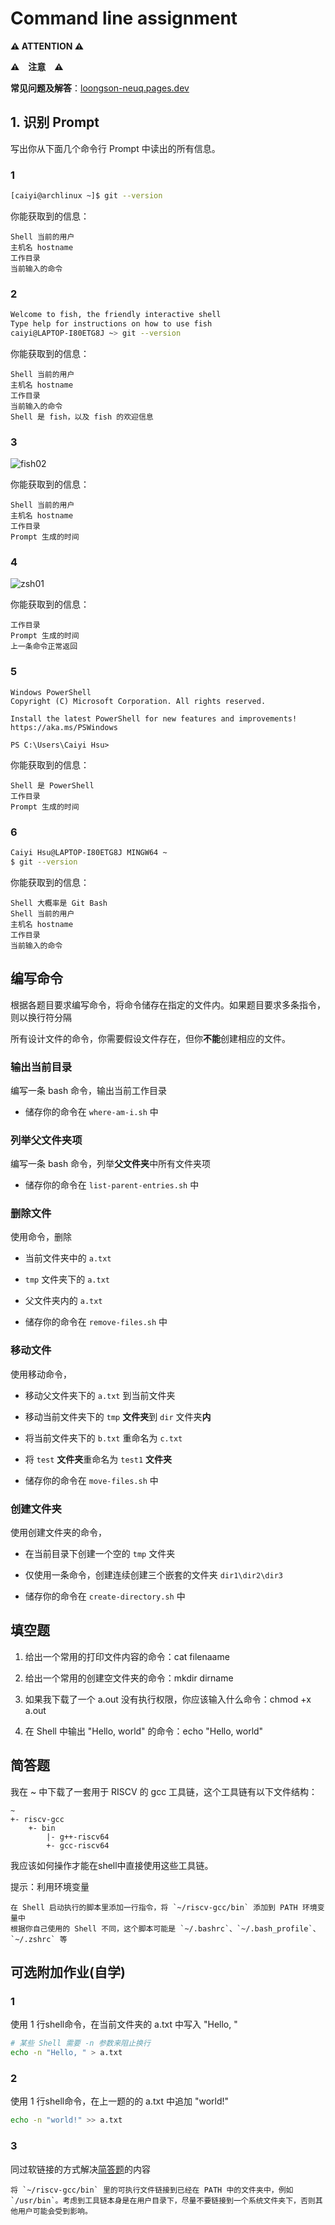 # Command line assignment

**⚠ ATTENTION ⚠**

**⚠　注意　⚠**

**常见问题及解答**：[loongson-neuq.pages.dev](https://wk1-assignment-faq-deploy.loongson-neuq.pages.dev/p/os-week1-%E4%BD%9C%E4%B8%9A%E5%B8%B8%E8%A7%81%E9%97%AE%E9%A2%98/)

## 1. 识别 Prompt

写出你从下面几个命令行 Prompt 中读出的所有信息。

### 1

```bash
[caiyi@archlinux ~]$ git --version
```

你能获取到的信息：

```
Shell 当前的用户
主机名 hostname
工作目录
当前输入的命令
```

### 2

```bash
Welcome to fish, the friendly interactive shell
Type help for instructions on how to use fish
caiyi@LAPTOP-I80ETG8J ~> git --version
```

你能获取到的信息：

```
Shell 当前的用户
主机名 hostname
工作目录
当前输入的命令
Shell 是 fish，以及 fish 的欢迎信息
```

### 3

![fish02](./assets/fish-prompt.png)

你能获取到的信息：

```
Shell 当前的用户
主机名 hostname
工作目录
Prompt 生成的时间
```

### 4

![zsh01](./assets/zsh-prompt.png)

你能获取到的信息：

```
工作目录
Prompt 生成的时间
上一条命令正常返回
```

### 5

```ascii
Windows PowerShell
Copyright (C) Microsoft Corporation. All rights reserved.

Install the latest PowerShell for new features and improvements! https://aka.ms/PSWindows

PS C:\Users\Caiyi Hsu>
```

你能获取到的信息：

```
Shell 是 PowerShell
工作目录
Prompt 生成的时间
```

### 6

```bash
Caiyi Hsu@LAPTOP-I80ETG8J MINGW64 ~
$ git --version
```

你能获取到的信息：

```
Shell 大概率是 Git Bash
Shell 当前的用户
主机名 hostname
工作目录
当前输入的命令
```

## 编写命令

根据各题目要求编写命令，将命令储存在指定的文件内。如果题目要求多条指令，则以换行符分隔

所有设计文件的命令，你需要假设文件存在，但你**不能**创建相应的文件。

### 输出当前目录

编写一条 bash 命令，输出当前工作目录

- 储存你的命令在 `where-am-i.sh` 中

### 列举父文件夹项

编写一条 bash 命令，列举**父文件夹**中所有文件夹项

- 储存你的命令在 `list-parent-entries.sh` 中

### 删除文件

使用命令，删除

- 当前文件夹中的 `a.txt`
- `tmp` 文件夹下的 `a.txt`
- 父文件夹内的 `a.txt`

- 储存你的命令在 `remove-files.sh` 中

### 移动文件

使用移动命令，

- 移动父文件夹下的 `a.txt` 到当前文件夹
- 移动当前文件夹下的 `tmp` **文件夹**到 `dir` 文件夹**内**
- 将当前文件夹下的 `b.txt` 重命名为 `c.txt`
- 将 `test` **文件夹**重命名为 `test1` **文件夹**

- 储存你的命令在 `move-files.sh` 中

### 创建文件夹

使用创建文件夹的命令，

- 在当前目录下创建一个空的 `tmp` 文件夹
- 仅使用一条命令，创建连续创建三个嵌套的文件夹 `dir1\dir2\dir3`

- 储存你的命令在 `create-directory.sh` 中

## 填空题

1. 给出一个常用的打印文件内容的命令：cat filenaame

2. 给出一个常用的创建空文件夹的命令：mkdir dirname

3. 如果我下载了一个 a.out 没有执行权限，你应该输入什么命令：chmod +x a.out

4. 在 Shell 中输出 "Hello, world" 的命令：echo "Hello, world"

## 简答题

我在 ~ 中下载了一套用于 RISCV 的 gcc 工具链，这个工具链有以下文件结构：

```
~
+- riscv-gcc
    +- bin
        |- g++-riscv64
        +- gcc-riscv64
```

我应该如何操作才能在shell中直接使用这些工具链。

提示：利用环境变量

```
在 Shell 启动执行的脚本里添加一行指令，将 `~/riscv-gcc/bin` 添加到 PATH 环境变量中
根据你自己使用的 Shell 不同，这个脚本可能是 `~/.bashrc`、`~/.bash_profile`、`~/.zshrc` 等
```

## 可选附加作业(自学)

### 1

使用 1 行shell命令，在当前文件夹的 a.txt 中写入 "Hello, "

```bash
# 某些 Shell 需要 -n 参数来阻止换行
echo -n "Hello, " > a.txt
```

### 2

使用 1 行shell命令，在上一题的的 a.txt 中追加 "world!"

```bash
echo -n "world!" >> a.txt
```

### 3

同过软链接的方式解决[简答题](#简答题)的内容

```
将 `~/riscv-gcc/bin` 里的可执行文件链接到已经在 PATH 中的文件夹中，例如 `/usr/bin`。考虑到工具链本身是在用户目录下，尽量不要链接到一个系统文件夹下，否则其他用户可能会受到影响。
```
